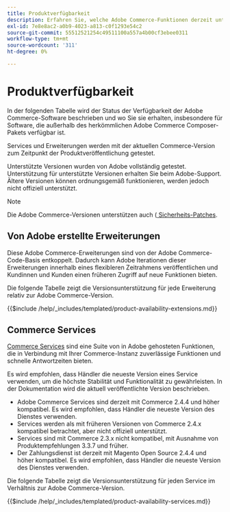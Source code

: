 ```yaml
---
title: Produktverfügbarkeit
description: Erfahren Sie, welche Adobe Commerce-Funktionen derzeit unterstützt werden, und überprüfen Sie deren Kompatibilität mit bestimmten Adobe Commerce-Versionen.
exl-id: 7e8e8ac2-a0b9-4023-a813-c0f1293e54c2
source-git-commit: 55512521254c49511100a557a4b00cf3ebee0311
workflow-type: tm+mt
source-wordcount: '311'
ht-degree: 0%

---
```


# Produktverfügbarkeit

In der folgenden Tabelle wird der Status der Verfügbarkeit der Adobe Commerce-Software beschrieben und wo Sie sie erhalten, insbesondere für Software, die außerhalb des herkömmlichen Adobe Commerce Composer-Pakets verfügbar ist.

Services und Erweiterungen werden mit der aktuellen Commerce-Version zum Zeitpunkt der Produktveröffentlichung getestet.

Unterstützte Versionen wurden von Adobe vollständig getestet. Unterstützung für unterstützte Versionen erhalten Sie beim Adobe-Support. Ältere Versionen können ordnungsgemäß funktionieren, werden jedoch nicht offiziell unterstützt.

>[!NOTE]
>
>Die Adobe Commerce-Versionen unterstützen auch ([ Sicherheits-Patches](versions.md).

## Von Adobe erstellte Erweiterungen

Diese Adobe Commerce-Erweiterungen sind von der Adobe Commerce-Code-Basis entkoppelt. Dadurch kann Adobe Iterationen dieser Erweiterungen innerhalb eines flexibleren Zeitrahmens veröffentlichen und Kundinnen und Kunden einen früheren Zugriff auf neue Funktionen bieten.

Die folgende Tabelle zeigt die Versionsunterstützung für jede Erweiterung relativ zur Adobe Commerce-Version.

{{$include /help/_includes/templated/product-availability-extensions.md}}

## Commerce Services

[Commerce Services](https://experienceleague.adobe.com/docs/commerce/user-guides/home.html?lang=de) sind eine Suite von in Adobe gehosteten Funktionen, die in Verbindung mit Ihrer Commerce-Instanz zuverlässige Funktionen und schnelle Antwortzeiten bieten.

Es wird empfohlen, dass Händler die neueste Version eines Service verwenden, um die höchste Stabilität und Funktionalität zu gewährleisten. In der Dokumentation wird die aktuell veröffentlichte Version beschrieben.

* Adobe Commerce Services sind derzeit mit Commerce 2.4.4 und höher kompatibel. Es wird empfohlen, dass Händler die neueste Version des Dienstes verwenden.
* Services werden als mit früheren Versionen von Commerce 2.4.x kompatibel betrachtet, aber nicht offiziell unterstützt.
* Services sind mit Commerce 2.3.x nicht kompatibel, mit Ausnahme von Produktempfehlungen 3.3.7 und früher.
* Der Zahlungsdienst ist derzeit mit Magento Open Source 2.4.4 und höher kompatibel. Es wird empfohlen, dass Händler die neueste Version des Dienstes verwenden.

Die folgende Tabelle zeigt die Versionsunterstützung für jeden Service im Verhältnis zur Adobe Commerce-Version.

{{$include /help/_includes/templated/product-availability-services.md}}

<!-- Last updated from includes: 2025-08-06 12:51:01 -->
